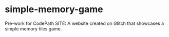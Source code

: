 # simple-memory-game
Pre-work for CodePath SITE: A website created on Glitch that showcases a simple memory tiles game. 
